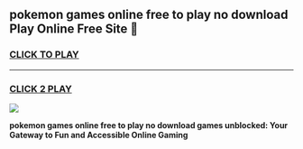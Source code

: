 
## pokemon games online free to play no download Play Online Free Site 👋
<h3>
<a href="https://download.freeplayer.one?title=pokemon_games_online_free_to_play_no_download&ref=21F">CLICK TO PLAY</a></h3>
<hr>

<h3>
<a href="https://download.freeplayer.one?title=pokemon_games_online_free_to_play_no_download&ref=21F">CLICK 2 PLAY</a>
  
</h3>

<a href="https://download.freeplayer.one?title=pokemon_games_online_free_to_play_no_download&ref=21F"><img src="https://cdnb.artstation.com/p/assets/images/images/032/539/853/original/anto-thomas-button-gif.gif"></a>


**pokemon games online free to play no download games unblocked: Your Gateway to Fun and Accessible Online Gaming**
